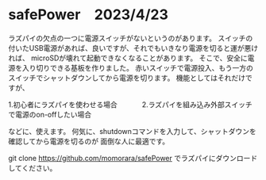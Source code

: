# safePower　2023/4/23

ラズパイの欠点の一つに電源スイッチがないというのがあります。
スイッチの付いたUSB電源があれば、良いですが、それでもいきなり電源を切ると運が悪ければ、
microSDが壊れて起動できなくなることがあります。
そこで、安全に電源を入り切りできる基板を作りました。
赤いスイッチで電源投入、もう一方のスイッチでシャットダウンしてから電源を切ります。
機能としてはそれだけですが、

1.初心者にラズパイを使わせる場合
　　　
2.ラズパイを組み込み外部スイッチで電源のon-offしたい場合

などに、使えます。
何気に、shutdownコマンドを入力して、シャットダウンを確認してから電源を切るのが
面倒な人に最適です。

git clone https://github.com/momorara/safePower でラズパイにダウンロードしてください。
